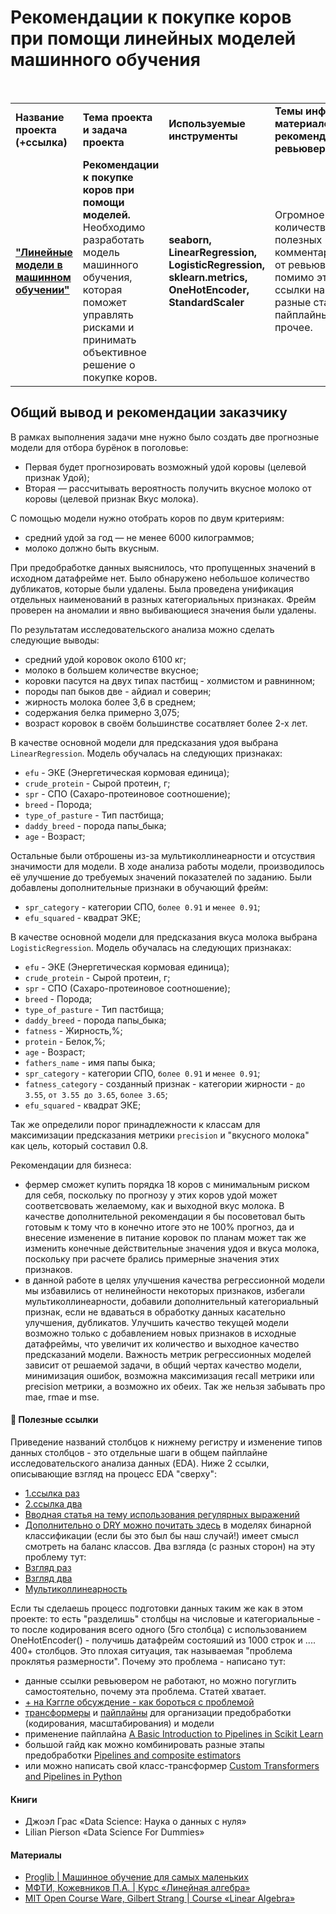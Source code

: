 # Рекомендации к покупке коров при помощи линейных моделей машинного обучения

<br/>
<table>
    <tr>
        <td><b>Название проекта (+ссылка)</b></td>
        <td><b>Тема проекта и задача проекта</b></td>
        <td><b>Используемые инструменты</b></td>
        <td><b>Темы инф. материалов и рекомендации ревьювера</b></td>
    </tr>
    <tr>
        <td><a href="https://github.com/DinoWithPython/ds_practicum_projects/blob/main/Рекомендации%20к%20покупке%20коров/04%20Линейные%20модели%20в%20машинном%20обучении.ipynb" target="_blank"><b>"Линейные модели в машинном обучении"</b></a></td>
        <td><b>Рекомендации к покупке коров при помощи моделей.</b> Необходимо разработать модель машинного обучения, которая поможет  управлять рисками и принимать объективное решение о покупке коров.</td>
        <td><b>seaborn, LinearRegression, LogisticRegression, sklearn.metrics, OneHotEncoder, StandardScaler</b></td>
        <td>Огромное количество полезных комментариев от ревьювера, помимо этого ссылки на разные статьи, пайплайны и прочее.</td>
    </tr>
</table>

## Общий вывод и рекомендации заказчику
В рамках выполнения задачи мне нужно было создать две прогнозные модели для отбора бурёнок в поголовье:
* Первая будет прогнозировать возможный удой коровы (целевой признак Удой);
* Вторая — рассчитывать вероятность получить вкусное молоко от коровы (целевой признак Вкус молока).

С помощью модели нужно отобрать коров по двум критериям:
* средний удой за год — не менее 6000 килограммов;
* молоко должно быть вкусным.
    
При предобработке данных выяснилось, что пропущенных значений в исходном датафрейме нет. Было обнаружено небольшое количество дубликатов, которые были удалены. Была проведена унификация отдельных наименований в разных категориальных признаках. Фрейм проверен на аномалии и явно выбивающиеся значения были удалены.

По результатам исследовательского анализа можно сделать следующие выводы:
* средний удой коровок около 6100 кг;
* молоко в большем количестве вкусное;
* коровки пасутся на двух типах пастбищ - холмистом и равнинном;
* породы пап быков две - айдиал и соверин;
* жирность молока более 3,6 в среднем;
* содержания белка примерно 3,075;
* возраст коровок в своём большинстве сосатвляет более 2-х лет.

В качестве основной модели для предсказания удоя выбрана `LinearRegression`. Модель обучалась на следующих признаках:
* `efu` - ЭКЕ (Энергетическая кормовая единица);
* `crude_protein` - Сырой протеин, г;
* `spr` - СПО (Сахаро-протеиновое соотношение);
* `breed` - Порода;
* `type_of_pasture` - Тип пастбища;
* `daddy_breed` - порода папы_быка;
* `age` - Возраст;

Остальные были отброшены из-за мультиколлинеарности и отсуствия значимости для модели.
В ходе анализа работы модели, производилось её улучшение до требуемых значений показателей по заданию. Были добавлены дополнительные признаки в обучающий фрейм:
* `spr_category` - категории СПО, `более 0.91` и `менее 0.91`;
* `efu_squared` - квадрат ЭКЕ;

В качестве основной модели для предсказания вкуса молока выбрана `LogisticRegression`. Модель обучалась на следующих признаках:
* `efu` - ЭКЕ (Энергетическая кормовая единица);
* `crude_protein` - Сырой протеин, г;
* `spr` - СПО (Сахаро-протеиновое соотношение);
* `breed` - Порода;
* `type_of_pasture` - Тип пастбища;
* `daddy_breed` - порода папы_быка;
* `fatness` - Жирность,%;
* `protein` - Белок,%;
* `age` - Возраст;
* `fathers_name` - имя папы быка;
* `spr_category` - категории СПО, `более 0.91` и `менее 0.91`;
* `fatness_category` - созданный признак - категории жирности - `до 3.55`, `от 3.55 до 3.65`, `более 3.65`;
* `efu_squared` - квадрат ЭКЕ;

Так же определили порог принадлежности к классам для максимизации предсказания метрики `precision` и "вкусного молока" как цель, который составил 0.8.

Рекомендации для бизнеса:
* фермер сможет купить порядка 18 коров с минимальным риском для себя, поскольку по прогнозу у этих коров удой может соответсвовать желаемому, как и выходной вкус молока. В качестве дополнительной рекомендации я бы посоветовал быть готовым к тому что в конечно итоге это не 100% прогноз, да и внесение изменение в питание коровок по планам может так же изменить конечные действительные значения удоя и вкуса молока, поскольку при расчете брались примерные значения этих признаков.
* в данной работе в целях улучшения качества регрессионной модели мы избавились от нелинейности некоторых признаков, избегали мультиколлинеарности, добавили дополнительный категориальный признак, если не вдаваться в обработку данных касательно улучшения, дубликатов. Улучшить качество текущей модели возможно только с добавлением новых признаков в исходные датафреймы, что увеличит их количество и выходное качество предсказаний модели. Важность метрик регрессионных моделей зависит от решаемой задачи, в общий чертах качество модели, минимизация ошибок, возможна максимизация recall метрики или precision метрики, а возможно их обеих. Так же нельзя забывать про mae, rmae и mse. 
 
    
#### 📖 **Полезные ссылки**
Приведение названий столбцов к нижнему регистру и изменение типов данных столбцов - это отдельные шаги в общем пайплайне исследовательского анализа данных (EDA). Ниже 2 ссылки, описывающие взгляд на процесс EDA "сверху":
    
* [1.ссылка раз](https://waksoft.susu.ru/2021/07/23/issledovatelskij-analiz-dannyh-v-python-rukovodstvo-dlya-novichkov-na-2021-god/)
* [2.ссылка два](https://machinelearningmastery.ru/exploratory-analysis-python-kaggle-data-b0afb6ec1788/)
* [Вводная статья на тему использования регулярных выражений](https://habr.com/ru/articles/349860/)
* [Дополнительно о DRY можно почитать здесь](https://habr.com/ru/company/itelma/blog/546372)
в моделях бинарной классификации (если бы это был бы наш случай!) имеет смысл смотреть на баланс классов. Два взгляда (с разных сторон) на эту проблему тут:
* [Взгляд раз](https://alexanderdyakonov.wordpress.com/2021/05/27/imbalance/)
* [Взгляд два](https://habr.com/ru/post/349078/)
* [Мультиколлинеарность](https://habr.com/ru/company/akbarsdigital/blog/592493/)

Если ты сделаешь процесс подготовки данных таким же как в этом проекте: то есть "разделишь" столбцы на числовые и категориальные - то после кодирования всего одного (5го столбца) с использованием OneHotEncoder() - получишь датафрейм состояший из 1000 строк и .... 400+ столбцов. Это плохая ситуация, так называемая "проблема проклятья размерности". Почему это проблема - написано тут:
* данные ссылки ревьювером не работают, но можно погуглить самостоятельно, почему эта проблема. Статей хватает.
* [+ на Кэггле обсуждение - как бороться с проблемой](https://www.kaggle.com/getting-started/37489)
* [трансформеры](https://scikit-learn.org/stable/modules/generated/sklearn.compose.ColumnTransformer.html) и [пайплайны](https://scikit-learn.org/stable/modules/generated/sklearn.pipeline.Pipeline.html) для организации предобработки (кодирования, масштабирования) и модели
* применение пайплайна [A Basic Introduction to Pipelines in Scikit Learn](https://towardsdatascience.com/a-basic-introduction-to-pipelines-in-scikit-learn-bd4cee34ad95)
* большой гайд как можно комбинировать разные этапы предобработки [Pipelines and composite estimators](https://scikit-learn.org/stable/modules/compose.html)
* или можно написать свой класс-трансформер [Custom Transformers and Pipelines in Python](https://towardsdatascience.com/custom-transformers-in-python-part-ii-6fe111fc82e4)
#### Книги
* Джоэл Грас «Data Science: Наука о данных с нуля»
* Lilian Pierson «Data Science For Dummies»

#### Материалы
* [Proglib | Машинное обучение для самых маленьких](https://proglib.io/p/the-simplest-introduction-to-machine-learning)
* [МФТИ, Кожевников П.А. | Курс «Линейная алгебра»](https://mipt.ru/online/#view.php?search&chair=0&course=0&teacher=0&semester=0&embedded=1&id=705&searchpage=25)
* [MIT Open Course Ware, Gilbert Strang | Course «Linear Algebra»](https://www.youtube.com/playlist?list=PL49CF3715CB9EF31D)